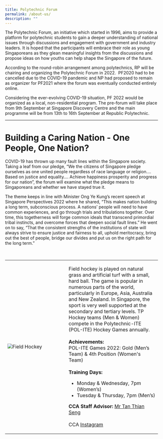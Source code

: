 ```yaml
---
title: Polytechnic Forum
permalink: /about-us/
description: ""
---
```

The Polytechnic Forum, an initiative which started in 1996, aims to provide a platform for polytechnic students to gain a deeper understanding of national issues through discussions and engagement with government and industry leaders. It is hoped that the participants will embrace their role as young Singaporeans as they glean meaningful insights from the discussions and propose ideas on how youths can help shape the Singapore of the future.

According to the round-robin arrangement among polytechnics, RP will be chairing and organizing the Polytechnic Forum in 2022.&nbsp; PF2020 had to be cancelled due to the COVID-19 pandemic and NP had proposed to remain as organizer for PF2021 where the forum was eventually conducted entirely online.

Considering the ever-evolving COVID-19 situation, PF 2022 would be organized as a local, non-residential program. The pre-forum will take place from 9th September at Singapore Discovery Centre and the main programme will be from 13th to 16th September at Republic Polytechnic.

****

# Building a Caring Nation - One People, One Nation?

COVID-19 has thrown up many fault lines within the Singapore society. Taking a leaf from our pledge, “We the citizens of Singapore pledge ourselves as one united people regardless of race language or religion…. Based on justice and equality…. Achieve happiness prosperity and progress for our nation”, the forum will examine what the pledge means to Singaporeans and whether we have stayed true it.

The theme keeps in line with Minister Ong Ye Kung’s recent speech at Singapore Perspectives 2022 where he shared, “This makes nation building a long term, subconscious process. A nations’ people will need to have common experiences, and go through trials and tribulations together. Over time, this togetherness will forge common ideals that transcend primordial tribal instincts, and overcome forces that deepen social fault lines.” He went on to say, “That the consistent strengths of the institutions of state will always strive to ensure justice and fairness to all, uphold meritocracy, bring out the best of people, bridge our divides and put us on the right path for the long term.”

<br>
<table>
    <tbody><tr>
        <td style="width:40%"><img src="https://hosting.photobucket.com/images/i/tracyng81/Ivan_Ng.jpg?width=320&amp;height=320&amp;fit=bounds" style="display:block;margin-left:auto;margin-right:auto;" alt="Field Hockey"></td>
        <td>
            <p>
                Field hockey is played on natural grass and artificial turf with a small, hard ball. The game is popular in numerous parts of the world, particularly in Europe, Asia, Australia and New Zealand. In Singapore, the sport is very well supported at the secondary and tertiary levels. TP Hockey teams (Men &amp; Women) compete in the Polytechnic-ITE (POL-ITE) Hockey Games annually.<br>
                <br>
                <b>Achievements:</b><br>
                POL-ITE Games 2022: Gold (Men’s Team) &amp; 4th Position (Women's Team)<br>
                <br>
                <b>Training Days:</b><br>
                </p><ul>
                    <li>Monday &amp; Wednesday, 7pm (Women’s)</li>
                    <li>Tuesday &amp; Thursday, 7pm (Men’s)</li>
                </ul>
            <p></p>
            <p>
                <b>CCA Staff Advisor:</b> <a href="Tan_Thian_Seng@tp.edu.sg">Mr Tan Thian Seng</a><br>
                <br>
                CCA <a href="https://www.instagram.com/tphockey_rays">Instagram</a>
            </p>
        </td>
    </tr>
</tbody></table>
